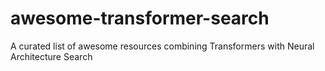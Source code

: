 # awesome-transformer-search
A curated list of awesome resources combining Transformers with Neural Architecture Search
